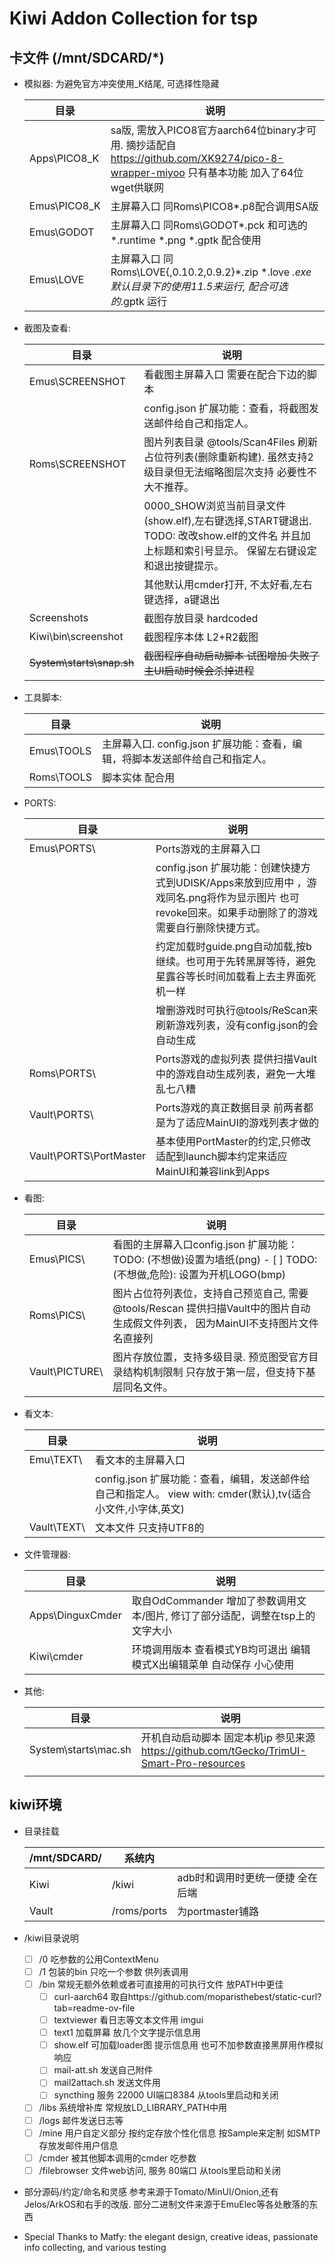 # Kiwi Addon Collection for tsp

## 卡文件  (/mnt/SDCARD/*)

- 模拟器:  为避免官方冲突使用_K结尾, 可选择性隐藏

  | 目录         | 说明                                                         |
  | ------------ | ------------------------------------------------------------ |
  | Apps\PICO8_K | sa版, 需放入PICO8官方aarch64位binary才可用. 摘抄适配自 https://github.com/XK9274/pico-8-wrapper-miyoo 只有基本功能 加入了64位wget供联网 |
  | Emus\PICO8_K | 主屏幕入口 同Roms\PICO8\*.p8配合调用SA版                     |
  | Emus\GODOT | 主屏幕入口 同Roms\GODOT\*.pck 和可选的*.runtime *.png *.gptk 配合使用                     |
  | Emus\LOVE | 主屏幕入口 同Roms\LOVE\{,0.10.2\,0.9.2}*.zip *.love *.exe   默认目录下的使用11.5来运行, 配合可选的*.gptk 运行                  |

- 截图及查看:	

    | 目录                      | 说明                                                         |
    | ------------------------- | ------------------------------------------------------------ |
    | Emus\SCREENSHOT           | 看截图主屏幕入口 需要在配合下边的脚本                        |
    |                           | config.json 扩展功能：查看，将截图发送邮件给自己和指定人。   |
    | Roms\SCREENSHOT           | 图片列表目录 @tools/Scan4Files 刷新占位符列表(删除重新构建). 虽然支持2级目录但无法缩略图层次支持 必要性不大不推荐。 |
    |                           | 0000_SHOW浏览当前目录文件(show.elf),左右键选择,START键退出. TODO: 改改show.elf的文件名 并且加上标题和索引号显示。 保留左右键设定和退出按键提示。 |
    |                           | 其他默认用cmder打开, 不太好看,左右键选择，a键退出            |
    | Screenshots               | 截图存放目录 hardcoded                                       |
    | Kiwi\bin\screenshot       | 截图程序本体 L2+R2截图                                       |
    | ~~System\starts\snap.sh~~ | ~~截图程序自动启动脚本 试图增加 失败了 主UI启动时候会杀掉进程~~ |

- 工具脚本:

  | 目录       | 说明                                                         |
  | ---------- | ------------------------------------------------------------ |
  | Emus\TOOLS | 主屏幕入口. config.json 扩展功能：查看，编辑，将脚本发送邮件给自己和指定人。 |
  | Roms\TOOLS | 脚本实体 配合用                                              |

- PORTS:

  | 目录                   | 说明                                                         |
  | ---------------------- | ------------------------------------------------------------ |
  | Emus\PORTS\            | Ports游戏的主屏幕入口                                        |
  |                        | config.json 扩展功能：创建快捷方式到UDISK/Apps来放到应用中 ，游戏同名.png将作为显示图片 也可revoke回来。如果手动删除了的游戏需要自行删除快捷方式。 |
  |                        | 约定加载时guide.png自动加载,按b继续。也可用于先转黑屏等待，避免星露谷等长时间加载看上去主界面死机一样 |
  |                        | 增删游戏时可执行@tools/ReScan来刷新游戏列表，没有config.json的会自动生成 |
  | Roms\PORTS\            | Ports游戏的虚拟列表 提供扫描Vault中的游戏自动生成列表，避免一大堆乱七八糟 |
  | Vault\PORTS\           | Ports游戏的真正数据目录 前两者都是为了适应MainUI的游戏列表才做的 |
  | Vault\PORTS\PortMaster | 基本使用PortMaster的约定,只修改适配到launch脚本约定来适应MainUI和兼容link到Apps |

- 看图:

  | 目录           | 说明                                                         |
  | -------------- | ------------------------------------------------------------ |
  | Emus\PICS\     | 看图的主屏幕入口config.json  扩展功能：TODO: (不想做)设置为墙纸(png)  - [ ] TODO:(不想做,危险): 设置为开机LOGO(bmp) |
  | Roms\PICS\     | 图片占位符列表位，支持自己预览自己,  需要@tools/Rescan 提供扫描Vault中的图片自动生成假文件列表， 因为MainUI不支持图片文件名直接列 |
  | Vault\PICTURE\ | 图片存放位置，支持多级目录. 预览图受官方目录结构机制限制 只存放于第一层，但支持下基层同名文件。 |

- 看文本:

  | 目录        | 说明                                                         |
  | ----------- | ------------------------------------------------------------ |
  | Emu\TEXT\   | 看文本的主屏幕入口                                           |
  |             | config.json 扩展功能：查看，编辑，发送邮件给自己和指定人。 view with: cmder(默认),tv(适合小文件,小字体,英文) |
  | Vault\TEXT\ | 文本文件 只支持UTF8的                                        |

- 文件管理器:

  | 目录             | 说明                                                         |
  | ---------------- | ------------------------------------------------------------ |
  | Apps\DinguxCmder | 取自OdCommander 增加了参数调用文本/图片, 修订了部分适配，调整在tsp上的文字大小 |
  | Kiwi\cmder       | 环境调用版本 查看模式YB均可退出 编辑模式X出编辑菜单 自动保存 小心使用 |

- 其他:

  | 目录                 | 说明                                                         |
  | -------------------- | ------------------------------------------------------------ |
  | System\starts\mac.sh | 开机自动启动脚本 固定本机ip 参见来源 https://github.com/tGecko/TrimUI-Smart-Pro-resources |
  |                      |                                                              |

   


## kiwi环境
- 目录挂载

  | /mnt/SDCARD/ | 系统内      |                                  |
  | ------------ | ----------- | -------------------------------- |
  | Kiwi         | /kiwi       | adb时和调用时更统一便捷 全在后端 |
  | Vault        | /roms/ports | 为portmaster铺路                 |

- /kiwi目录说明 
  - [ ] /0 吃参数的公用ContextMenu
  - [ ] /1 包装的bin 只吃一个参数 供列表调用
  - [ ] /bin	常规无额外依赖或者可直接用的可执行文件 放PATH中更佳
    - [ ] curl-aarch64	取自https://github.com/moparisthebest/static-curl?tab=readme-ov-file
    - [ ] textviewer	看日志等文本文件用 imgui
    - [ ] text1		加载屏幕 放几个文字提示信息用
    - [ ] show.elf		可加载loader图 提示信息用  也可不加参数直接黑屏用作模拟响应
    - [ ] mail-att.sh	发送自己附件
    - [ ] mail2attach.sh	发送文件用
    - [ ] syncthing	服务 22000 UI端口8384 从tools里启动和关闭
  - [ ] /libs 系统增补库 常规放LD_LIBRARY_PATH中用
  - [ ] /logs 邮件发送日志等
  - [ ] /mine 用户自定义部分 按约定存放个性化信息 按Sample来定制 如SMTP存放发邮件用户信息
  - [ ] /cmder 被其他脚本调用的cmder 吃参数
  - [ ] /filebrowser	文件web访问, 服务 80端口 从tools里启动和关闭

- 部分源码/约定/命名和灵感 参考来源于Tomato/MinUI/Onion,还有Jelos/ArkOS和右手的改版. 部分二进制文件来源于EmuElec等各处散落的东西
- Special Thanks to Matfy:  the elegant design, creative ideas, passionate info collecting, and various testing
